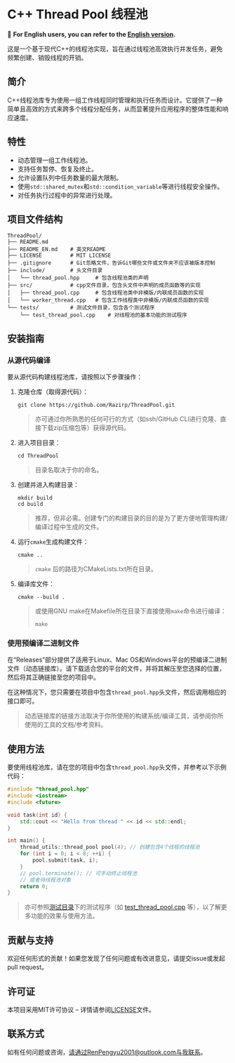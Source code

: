 # C++ Thread Pool 线程池

📖 **For English users, you can refer to the [English version](README_EN.md).**

这是一个基于现代C++的线程池实现，旨在通过线程池高效执行并发任务，避免频繁创建、销毁线程的开销。

简介
---
C++线程池库专为使用一组工作线程同时管理和执行任务而设计。它提供了一种简单且高效的方式来跨多个线程分配任务，从而显著提升应用程序的整体性能和响应速度。

特性
---
- 动态管理一组工作线程池。
- 支持任务暂停、恢复及终止。
- 允许设置队列中任务数量的最大限制。
- 使用`std::shared_mutex`和`std::condition_variable`等进行线程安全操作。
- 对任务执行过程中的异常进行处理。

## 项目文件结构

```
ThreadPool/
├── README.md
├── README_EN.md	# 英文README
├── LICENSE			# MIT LICENSE
├── .gitignore		# Git忽略文件，告诉Git哪些文件或文件夹不应该被版本控制
├── include/		# 头文件目录
│   └── thread_pool.hpp		# 包含线程池类的声明
├── src/			# cpp文件目录，包含头文件中声明的成员函数等的实现
│   ├── thread_pool.cpp		# 包含线程池类中非模版/内联成员函数的实现
│	└── worker_thread.cpp	# 包含工作线程类中非模版/内联成员函数的实现
└── tests/			# 测试文件目录，包含各个测试程序
    └── test_thread_pool.cpp	# 对线程池的基本功能的测试程序
```

安装指南
---
### 从源代码编译
要从源代码构建线程池库，请按照以下步骤操作：
1. 克隆仓库（取得源代码）：
   ```shell
   git clone https://github.com/Razirp/ThreadPool.git
   ```

   > 亦可通过你所熟悉的任何可行的方式（如ssh/GitHub CLI进行克隆、直接下载zip压缩包等）获得源代码。

2. 进入项目目录：

   ```shell
   cd ThreadPool
   ```

   > 目录名取决于你的命名。

3. 创建并进入构建目录：

   ```shell
   mkdir build
   cd build
   ```

   > 推荐，但非必需。创建专门的构建目录的目的是为了更方便地管理构建/编译过程中生成的文件。

4. 运行`cmake`生成构建文件：

   ```shell
   cmake ..
   ```

   > `cmake` 后的路径为CMakeLists.txt所在目录。

5. 编译库文件：

   ```
   cmake --build .
   ```

   > 或使用GNU make在Makefile所在目录下直接使用`make`命令进行编译：
   >
   > ```shell
   > make
   > ```

### 使用预编译二进制文件

在“Releases”部分提供了适用于Linux、Mac OS和Windows平台的预编译二进制文件（动态链接库）。请下载适合您的平台的文件，并将其解压至您选择的位置，然后将其正确链接至您的项目中。

在这种情况下，您只需要在项目中包含`thread_pool.hpp`头文件，然后调用相应的接口即可。

> 动态链接库的链接方法取决于你所使用的构建系统/编译工具，请参阅你所使用的工具的文档/参考资料。

使用方法
---
要使用线程池库，请在您的项目中包含`thread_pool.hpp`头文件，并参考以下示例代码：

```cpp
#include "thread_pool.hpp"
#include <iostream>
#include <future>

void task(int id) {
    std::cout << "Hello from thread " << id << std::endl;
}

int main() {
    thread_utils::thread_pool pool(4); // 创建包含4个线程的线程池
    for (int i = 0; i < 8; ++i) {
        pool.submit(task, i);
    }
    // pool.terminate(); // 可手动终止线程池
    // 或者待线程池对象
    return 0;
}
```

> 亦可参照[测试目录](tests/)下的测试程序（如 [test_thread_pool.cpp](tests/test_thread_pool.cpp) 等），以了解更多功能的效果与使用方法。

贡献与支持
---

欢迎任何形式的贡献！如果您发现了任何问题或有改进意见，请提交issue或发起pull request。

许可证
---
本项目采用MIT许可协议 – 详情请参阅[LICENSE](LICENSE)文件。

联系方式
---
如有任何问题或咨询，请通过RenPengyu2001@outlook.com与我联系。